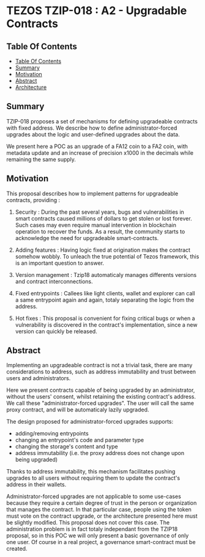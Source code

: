 # TEZOS TZIP-018 : A2 - Upgradable Contracts

## Table Of Contents

<!-- TOC -->

- [Table Of Contents](#table-of-contents)
- [Summary](#summary)
- [Motivation](#motivation)
- [Abstract](#abstract)
- [Architecture](#abstract)

<!-- /TOC -->

## Summary

TZIP-018 proposes a set of mechanisms for defining upgradeable contracts with fixed address. We describe how to define administrator-forced upgrades about the logic and user-defined upgrades about the data.

We present here a POC as an upgrade of a FA12 coin to a FA2 coin, with metadata update and an increase of precision x1000 in the decimals while remaining the same supply.

## Motivation

This proposal describes how to implement patterns for upgradeable contracts, providing :

1. Security : During the past several years, bugs and vulnerabilities in smart contracts caused millions of dollars to get stolen or lost forever. Such cases may even require manual intervention in blockchain operation to recover the funds. As a result, the community starts to acknowledge the need for upgradeable smart-contracts.

2. Adding features : Having logic fixed at origination makes the contract somehow wobbly. To unleach the true potential of Tezos framework, this is an important question to answer.

3. Version management : Tzip18 automaticaly manages differents versions and contract interconnections.

4. Fixed entrypoints : Callees like light clients, wallet and explorer can call a same entrypoint again and again, totaly separating the logic from the address.

5. Hot fixes : This proposal is convenient for fixing critical bugs or when a vulnerability is discovered in the contract's implementation, since a new version can quickly be released.

## Abstract

Implementing an upgradeable contract is not a trivial task, there are many considerations to address, such as address immutability and trust between users and administrators.

Here we present contracts capable of being upgraded by an administrator, without the users' consent, whilst retaining the existing contract's address. We call these "administrator-forced upgrades". The user will call the same proxy contract, and will be automaticaly lazily upgraded.

The design proposed for administrator-forced upgrades supports:
* adding/removing entrypoints
* changing an entrypoint's code and parameter type
* changing the storage's content and type
* address immutability (i.e. the proxy address does not change upon being upgraded)

Thanks to address immutability, this mechanism facilitates pushing upgrades to all users without requiring them to update the contract's address in their wallets.

Administrator-forced upgrades are not applicable to some use-cases because they require a certain degree of trust in the person or organization that manages the contract. In that particular case, people using the token must vote on the contract upgrade, or the architecture presented here must be slightly modified. This proposal does not cover this case. The administration problem is in fact totaly independant from the TZIP18 proposal, so in this POC we will only present a basic governance of only one user. Of course in a real project, a governance smart-contract must be created.

